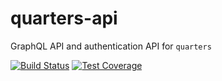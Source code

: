 # quarters-api

GraphQL API and authentication API for `quarters`

[![Build Status](https://travis-ci.org/quartersapp/quarters-api.svg?branch=master)](https://travis-ci.org/quartersapp/quarters-api) [![Test Coverage](https://codeclimate.com/github/quartersapp/quarters-api/badges/coverage.svg)](https://codeclimate.com/github/quartersapp/quarters-api/coverage)
